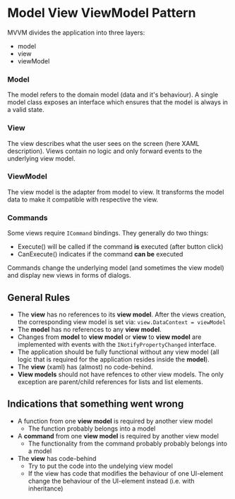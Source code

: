 # Model View ViewModel Pattern

MVVM divides the application into three layers:
* model
* view
* viewModel

### Model
The model refers to the domain model (data and it's behaviour). A single model class exposes an interface which ensures that the model is always in a valid state.

### View
The view describes what the user sees on the screen (here XAML description). Views contain no logic and only forward events to the underlying view model.

### ViewModel
The view model is the adapter from model to view. It transforms the model data to make it compatible with respective the view. 

### Commands
Some views require `ICommand` bindings. They generally do two things:
* Execute() will be called if the command **is** executed (after button click)
* CanExecute() indicates if the command **can be** executed

Commands change the underlying model (and sometimes the view model) and display new views in forms of dialogs.

## General Rules

* The **view** has no references to its **view model**. After the views creation, the corresponding view model is set via: `view.DataContext = viewModel`
* The **model** has no references to any **view model**.
* Changes from **model** to **view model** or **view** to **view model** are implemented with events with the `INotifyPropertyChanged` interface.
* The application should be fully functional without any view model (all logic that is required for the application resides inside the **model**). 
* The **view** (xaml) has (almost) no code-behind.
* **View models** should not have refences to other view models. The only exception are parent/child references for lists and list elements.

## Indications that something went wrong

* A function from one **view model** is required by another view model
    * The function probably belongs into a model
* A **command** from one **view model** is required by another view model
    * The functionality from the command probably probably belongs into a model
* The **view** has code-behind
    * Try to put the code into the undelying view model
    * If the view has code that modifies the behaviour of one UI-element change the behaviour of the UI-element instead (i.e. with inheritance)
